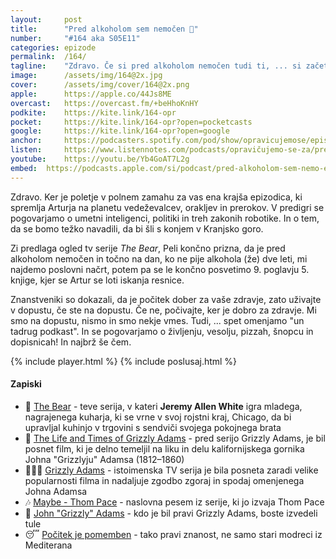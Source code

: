 ```yaml
---
layout: 	post
title:  	"Pred alkoholom sem nemočen 🍻"
number: 	"#164 aka S05E11"
categories:	epizode
permalink:	/164/
tagline: 	"Zdravo. Če si pred alkoholom nemočen tudi ti, ... si začetek priznaj, potem pa korak za korakom, dan za dnem. Da se, če se hoče. Premišljuj zakaj in ne koliko si pil_a. Piši dnevnik. Slabše ne more biti."
image:		/assets/img/164@2x.jpg
cover:		/assets/img/cover/164@2x.png
apple:		https://apple.co/44Js8ME
overcast:	https://overcast.fm/+beHhoKnHY
podkite:	https://kite.link/164-opr
pocket:		https://kite.link/164-opr?open=pocketcasts
google:		https://kite.link/164-opr?open=google
anchor:		https://podcasters.spotify.com/pod/show/opravicujemose/episodes/Pred-alkoholom-sem-nemoen-e270q3s
listen:		https://www.listennotes.com/podcasts/opravičujemo-se-za/pred-alkoholom-sem-nemočen-2IO4fmPeDFc/embed/
youtube:	https://youtu.be/Yb4GoAT7L2g
embed:	https://podcasts.apple.com/si/podcast/pred-alkoholom-sem-nemo-en/id1514750013?i=1000621338584
---
```


Zdravo. Ker je poletje v polnem zamahu za vas ena krajša epizodica, ki spremlja Arturja na planetu vedeževalcev, orakljev in prerokov. V predigri se pogovarjamo o umetni inteligenci, politiki in treh zakonih robotike. In o tem, da se bomo težko navadili, da bi šli s konjem v Kranjsko goro. 

Zi predlaga ogled tv serije *The Bear*, Peli končno prizna, da je pred alkoholom nemočen in točno na dan, ko ne pije alkohola (že) dve leti, mi najdemo poslovni načrt, potem pa se le končno posvetimo 9. poglavju 5. knjige, kjer se Artur se loti iskanja resnice. 

Znanstveniki so dokazali, da je počitek dober za vaše zdravje, zato uživajte v dopustu, če ste na dopustu. Če ne, počivajte, ker je dobro za zdravje. Mi smo na dopustu, nismo in smo nekje vmes. Tudi, ... spet omenjamo "un tadrug podkast". In se pogovarjamo o življenju, vesolju, pizzah, šnopcu in dopisnicah! In najbrž še čem. 

{% include player.html %}
{% include poslusaj.html %}

<!--break-->

#### Zapiski

- 🧸 [The Bear](https://en.wikipedia.org/wiki/The_Bear_(TV_series)) - teve serija, v kateri **Jeremy Allen White** igra mladega, nagrajenega kuharja, ki se vrne v svoj rojstni kraj, Chicago, da bi upravljal kuhinjo v trgovini s sendviči svojega pokojnega brata
- 🐻 [The Life and Times of Grizzly Adams](https://en.wikipedia.org/wiki/The_Life_and_Times_of_Grizzly_Adams) - pred serijo Grizzly Adams, je bil posnet film, ki je delno temeljil na liku in delu kalifornijskega gornika Johna "Grizzlyju" Adamsa (1812–1860)
- 🧔🏼‍♂️ [Grizzly Adams](https://www.imdb.com/title/tt0075525/) - istoimenska TV serija je bila posneta zaradi velike popularnosti filma in nadaljuje zgodbo zgoraj in spodaj omenjenega Johna Adamsa
- 🎶 [Maybe - Thom Pace](https://www.youtube.com/watch?v=iUe8KGyILd4) - naslovna pesem iz serije, ki jo izvaja Thom Pace
- 📖 [John "Grizzly" Adams](https://en.wikipedia.org/wiki/John_%22Grizzly%22_Adams) - kdo je bil pravi Grizzly Adams, boste izvedeli tule
- 😴 [Počitek je pomemben](https://www.fastcompany.com/90795521/science-of-resting-well) - tako pravi znanost, ne samo stari modreci iz Mediterana